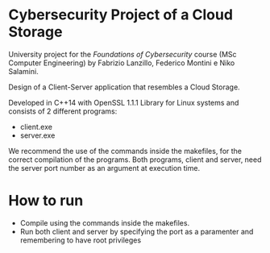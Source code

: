 # Cybersecurity Project of a Cloud Storage

University project for the *Foundations of Cybersecurity* course (MSc Computer Engineering) by Fabrizio Lanzillo, Federico Montini e Niko Salamini.

Design of a Client-Server application that resembles a Cloud Storage.

Developed in C++14 with OpenSSL 1.1.1 Library for Linux systems and consists of 2 different programs:
- client.exe
- server.exe

We recommend the use of the commands inside the makefiles, for the correct compilation of the programs.
Both programs, client and server, need the server port number as an argument at execution time.

# How to run
- Compile using the commands inside the makefiles.
- Run both client and server by specifying the port as a paramenter and remembering to have root privileges
